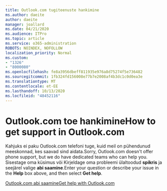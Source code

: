 ```yaml
---
title: Outlook.com tugiteenuste hankimine
ms.author: daeite
author: daeite
manager: joallard
ms.date: 04/21/2020
ms.audience: ITPro
ms.topic: article
ms.service: o365-administration
ROBOTS: NOINDEX, NOFOLLOW
localization_priority: Normal
ms.custom:
- "1326"
- "8000080"
ms.openlocfilehash: fe8a3956dbeff811935e976a8d75274f5e736482
ms.sourcegitcommit: 1fb324fd156008e77b7e2008af4b3dc1c0d0ea3e
ms.translationtype: MT
ms.contentlocale: et-EE
ms.lasthandoff: 10/13/2020
ms.locfileid: "48452116"
---
```

# <a name="how-to-get-support-in-outlookcom"></a><span data-ttu-id="3664b-102">Outlook.com toe hankimine</span><span class="sxs-lookup"><span data-stu-id="3664b-102">How to get support in Outlook.com</span></span>

<span data-ttu-id="3664b-103">Kahjuks ei paku Outlook.com telefoni tuge, kuid meil on pühendunud meeskonnad, kes saavad sind aidata.</span><span class="sxs-lookup"><span data-stu-id="3664b-103">Sorry, Outlook.com doesn't offer phone support, but we do have dedicated teams who can help you.</span></span>
<span data-ttu-id="3664b-104">Sisestage oma küsimus või Kirjeldage oma probleemi ülaltoodud **spikris** ja seejärel valige **abi saamine**.</span><span class="sxs-lookup"><span data-stu-id="3664b-104">Enter your question or describe your issue in the **Help** box above, and then select **Get help**.</span></span>

[<span data-ttu-id="3664b-105">Outlook.com abi saamine</span><span class="sxs-lookup"><span data-stu-id="3664b-105">Get help with Outlook.com</span></span>](https://support.office.com/article/40676ad0-c831-45ac-a023-5be633be798d?wt.mc_id=Office_Outlook_com_Alchemy)

